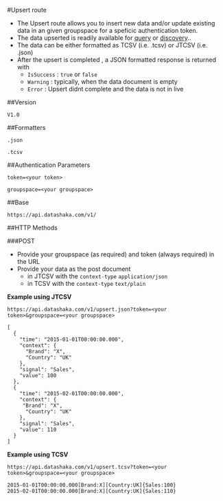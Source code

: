 
#Upsert route

- The Upsert route allows you to insert new data and/or update existing data in an given groupspace for a speficic authentication token.
- The data upserted is readily available for [query](retrieve.md) or [discovery](discovery.md)..
- The data can be either formatted as TCSV (i.e. .tcsv)  or JTCSV (i.e. .json)
- After the upsert is completed , a JSON formatted response is returned with 
  - ```IsSuccess``` : `true` or `false`
  - ```Warning``` : typically, when the data document is empty
  - ```Error``` : Upsert didnt complete and the data is not in live

##Version

```
V1.0
```

##Formatters

```
.json
```
```
.tcsv
```

##Authentication Parameters

```
token=<your token>
```

```
groupspace=<your groupspace>
```

##Base

```language-http
https://api.datashaka.com/v1/
```

##HTTP Methods

###POST
- Provide your groupspace (as required) and token (always required) in the URL
- Provide your data as the post document 
  - in JTCSV with the ```context-type``` ```application/json```
  - in TCSV with  the ```context-type``` ```text/plain```

**Example using JTCSV**

```https://api.datashaka.com/v1/upsert.json?token=<your token>&groupspace=<your groupspace>```

```language-json
[
  {
    "time": "2015-01-01T00:00:00.000",
    "context": {
      "Brand": "X",
      "Country": "UK"
    },
    "signal": "Sales",
    "value": 100
  },
  {
    "time": "2015-02-01T00:00:00.000",
    "context": {
     "Brand": "X",
      "Country": "UK"
    },
    "signal": "Sales",
    "value": 110
  }
]
```

**Example using TCSV**

```https://api.datashaka.com/v1/upsert.tcsv?token=<your token>&groupspace=<your groupspace>```

```language-katsu
2015-01-01T00:00:00.000[Brand:X][Country:UK]{Sales:100}
2015-02-01T00:00:00.000[Brand:X][Country:UK]{Sales:110}
```
